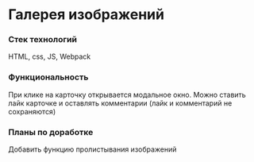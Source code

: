 # Галерея изображений

### Стек технологий
HTML, css, JS, Webpack

### Функциональность
При клике на карточку открывается модальное окно. Можно ставить лайк карточке и оставлять комментарии (лайк и комментарий не сохраняются)

### Планы по доработке
Добавить функцию пролистывания изображений